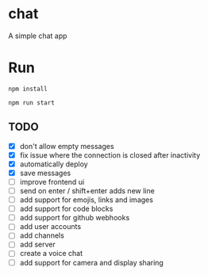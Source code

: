 # chat
A simple chat app

# Run
``npm install``

``npm run start``

## TODO
- [X] don't allow empty messages
- [X] fix issue where the connection is closed after inactivity
- [X] automatically deploy
- [X] save messages
- [ ] improve frontend ui
- [ ] send on enter / shift+enter adds new line
- [ ] add support for emojis, links and images
- [ ] add support for code blocks
- [ ] add support for github webhooks
- [ ] add user accounts
- [ ] add channels
- [ ] add server
- [ ] create a voice chat
- [ ] add support for camera and display sharing